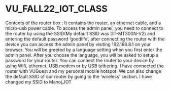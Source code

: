 # VU_FALL22_IOT_CLASS
Contents of the router box : It contains the router, an ethernet cable, and a micro-usb power cable.
To access the admin panel, you need to connect to the router by using the SSID(My default SSID was GT-MT300N-V2) and entering the default password ‘goodlife’, after connecting the router with the device you can access the admin panel by visiting 192.168.8.1 on your browser.
You will be greeted by  a language setting when you first enter the admin panel.
After you choose the language, you will be asked to setup a password for your router.
You can connect the router to your device by using Wifi, ethernet, USB modem or by USB tethering.
I have connected the router with VUGuest and my personal mobile hotspot.
We can also change the default SSID of our router by going to the ‘wireless’ section.
I have changed my SSID to Manoj_IOT

